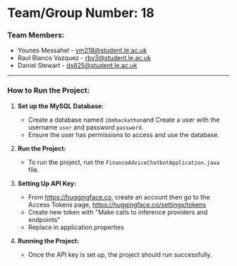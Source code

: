 # Team/Group Number: 18

### Team Members:
- Younes Messahel - ym218@student.le.ac.uk
- Raul Blanco Vazquez - rbv3@student.le.ac.uk
- Daniel Stewart - ds825@student.le.ac.uk

---

### How to Run the Project:

1. **Set up the MySQL Database:**
   - Create a database named `ibmhackathon`and Create a user with the username `user` and password `password`.
   - Ensure the user has permissions to access and use the database.
   

2. **Run the Project:**
   - To run the project, run the `FinanceAdviceChatbotApplication.java` file.
   

3. **Setting Up API Key:**
   - From https://huggingface.co, create an account then go to the Access Tokens page, https://huggingface.co/settings/tokens
   - Create new token with "Make calls to inference providers and endpoints" 
   - Replace in application.properties
   
    
4. **Running the Project:**
   - Once the API key is set up, the project should run successfully.
